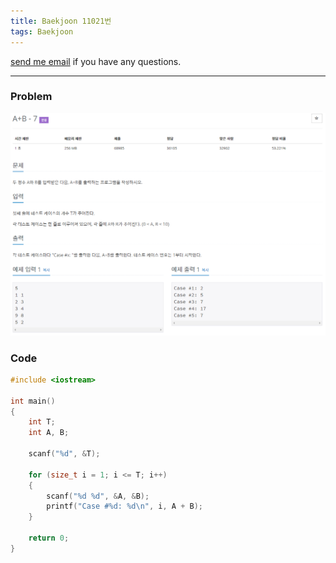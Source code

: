 ```yaml
---
title: Baekjoon 11021번
tags: Baekjoon
---
```


[send me email](mailto:jewel7492@gmail.com) if you have any questions.

<!--more-->

---
### Problem  
   
![그림1](/assets/Baekjoon/11021/1.PNG)  

### Code  
```cpp
#include <iostream>

int main()
{
    int T;
    int A, B;

    scanf("%d", &T);

    for (size_t i = 1; i <= T; i++)
    {
        scanf("%d %d", &A, &B);
        printf("Case #%d: %d\n", i, A + B);
    }

    return 0;
}
```
